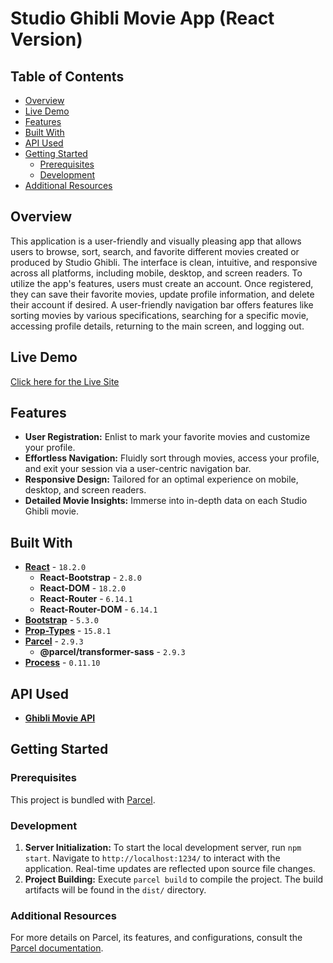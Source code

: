 # Studio Ghibli Movie App (React Version)

## Table of Contents
- [Overview](#overview)
- [Live Demo](#live-demo)
- [Features](#features)
- [Built With](#built-with)
- [API Used](#api-used)
- [Getting Started](#getting-started)
  - [Prerequisites](#prerequisites)
  - [Development](#development)
- [Additional Resources](#additional-resources)

## Overview

This application is a user-friendly and visually pleasing app that allows users to browse, sort, search, and favorite different movies created or produced by Studio Ghibli. The interface is clean, intuitive, and responsive across all platforms, including mobile, desktop, and screen readers. To utilize the app's features, users must create an account. Once registered, they can save their favorite movies, update profile information, and delete their account if desired. A user-friendly navigation bar offers features like sorting movies by various specifications, searching for a specific movie, accessing profile details, returning to the main screen, and logging out.

## Live Demo

[Click here for the Live Site](https://ghibli-movie-collection.netlify.app)

## Features

- **User Registration:** Enlist to mark your favorite movies and customize your profile.
- **Effortless Navigation:** Fluidly sort through movies, access your profile, and exit your session via a user-centric navigation bar.
- **Responsive Design:** Tailored for an optimal experience on mobile, desktop, and screen readers.
- **Detailed Movie Insights:** Immerse into in-depth data on each Studio Ghibli movie.

## Built With

- [**React**](https://reactjs.org/) - `18.2.0`
  - **React-Bootstrap** - `2.8.0`
  - **React-DOM** - `18.2.0`
  - **React-Router** - `6.14.1`
  - **React-Router-DOM** - `6.14.1`
- [**Bootstrap**](https://getbootstrap.com/) - `5.3.0`
- [**Prop-Types**](https://www.npmjs.com/package/prop-types) - `15.8.1`
- [**Parcel**](https://parceljs.org/) - `2.9.3`
  - **@parcel/transformer-sass** - `2.9.3`
- [**Process**](https://www.npmjs.com/package/process) - `0.11.10`

## API Used

- [**Ghibli Movie API**](https://github.com/TubaJordan/movie_api)

## Getting Started

### Prerequisites

This project is bundled with [Parcel](https://parceljs.org/).

### Development

1. **Server Initialization:** To start the local development server, run `npm start`. Navigate to `http://localhost:1234/` to interact with the application. Real-time updates are reflected upon source file changes.
2. **Project Building:** Execute `parcel build` to compile the project. The build artifacts will be found in the `dist/` directory.

### Additional Resources

For more details on Parcel, its features, and configurations, consult the [Parcel documentation](https://parceljs.org/getting-started/webapp/).